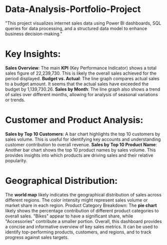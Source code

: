 # Data-Analysis-Portfolio-Project
"This project visualizes internet sales data using Power BI dashboards, SQL queries for data processing, and a structured data model to enhance business decision-making."


# Key Insights:
**Sales Overview**: The main **KPI** (Key Performance Indicator) shows a total sales figure of 22,239,730. This is likely the overall sales achieved for the period displayed.
**Budget vs. Actual**: The line graph compares actual sales to a budget amount. It seems that the actual sales have exceeded the budget by 1,139,730.26.
**Sales by Month**: The line graph also shows a trend of sales over different months, allowing for analysis of seasonal variations or trends.

# Customer and Product Analysis:
**Sales by Top 10 Customers**: A bar chart highlights the top 10 customers by sales volume. This is useful for identifying key accounts and understanding customer contribution to overall revenue.
**Sales by Top 10 Product Name**: Another bar chart shows the top 10 product names by sales volume. This provides insights into which products are driving sales and their relative popularity.

# Geographical Distribution:
The **world map** likely indicates the geographical distribution of sales across different regions. The color intensity might represent sales volume or market share in each region.
Product Category Breakdown:
The **pie chart** likely shows the percentage contribution of different product categories to overall sales. "Bikes" appear to have a significant share, while "Accessories" contribute a smaller portion.
Overall, this dashboard provides a concise and informative overview of key sales metrics. It can be used to identify top-performing products, customers, and regions, and to track progress against sales targets.
